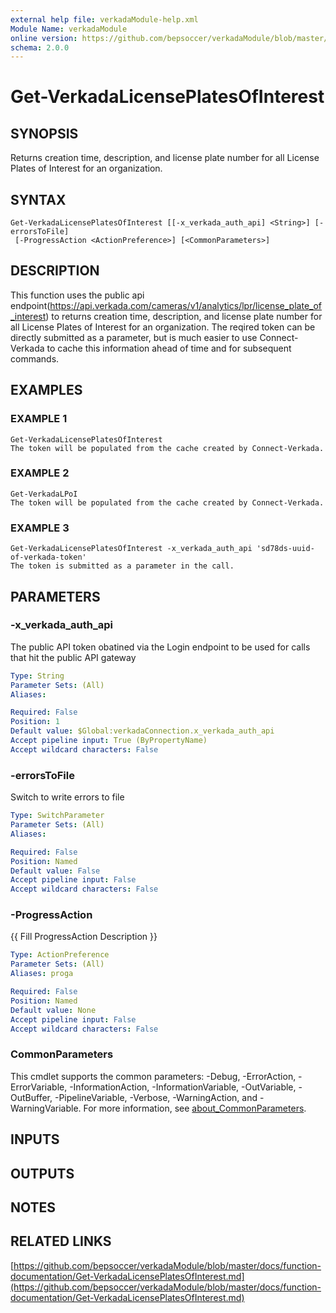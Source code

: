 ```yaml
---
external help file: verkadaModule-help.xml
Module Name: verkadaModule
online version: https://github.com/bepsoccer/verkadaModule/blob/master/docs/function-documentation/Get-VerkadaLicensePlatesOfInterest.md
schema: 2.0.0
---
```


# Get-VerkadaLicensePlatesOfInterest

## SYNOPSIS
Returns creation time, description, and license plate number for all License Plates of Interest for an organization.

## SYNTAX

```
Get-VerkadaLicensePlatesOfInterest [[-x_verkada_auth_api] <String>] [-errorsToFile]
 [-ProgressAction <ActionPreference>] [<CommonParameters>]
```

## DESCRIPTION
This function uses the public api endpoint(https://api.verkada.com/cameras/v1/analytics/lpr/license_plate_of_interest) to returns creation time, description, and license plate number for all License Plates of Interest for an organization.
The reqired token can be directly submitted as a parameter, but is much easier to use Connect-Verkada to cache this information ahead of time and for subsequent commands.

## EXAMPLES

### EXAMPLE 1
```
Get-VerkadaLicensePlatesOfInterest
The token will be populated from the cache created by Connect-Verkada.
```

### EXAMPLE 2
```
Get-VerkadaLPoI
The token will be populated from the cache created by Connect-Verkada.
```

### EXAMPLE 3
```
Get-VerkadaLicensePlatesOfInterest -x_verkada_auth_api 'sd78ds-uuid-of-verkada-token'
The token is submitted as a parameter in the call.
```

## PARAMETERS

### -x_verkada_auth_api
The public API token obatined via the Login endpoint to be used for calls that hit the public API gateway

```yaml
Type: String
Parameter Sets: (All)
Aliases:

Required: False
Position: 1
Default value: $Global:verkadaConnection.x_verkada_auth_api
Accept pipeline input: True (ByPropertyName)
Accept wildcard characters: False
```

### -errorsToFile
Switch to write errors to file

```yaml
Type: SwitchParameter
Parameter Sets: (All)
Aliases:

Required: False
Position: Named
Default value: False
Accept pipeline input: False
Accept wildcard characters: False
```

### -ProgressAction
{{ Fill ProgressAction Description }}

```yaml
Type: ActionPreference
Parameter Sets: (All)
Aliases: proga

Required: False
Position: Named
Default value: None
Accept pipeline input: False
Accept wildcard characters: False
```

### CommonParameters
This cmdlet supports the common parameters: -Debug, -ErrorAction, -ErrorVariable, -InformationAction, -InformationVariable, -OutVariable, -OutBuffer, -PipelineVariable, -Verbose, -WarningAction, and -WarningVariable. For more information, see [about_CommonParameters](http://go.microsoft.com/fwlink/?LinkID=113216).

## INPUTS

## OUTPUTS

## NOTES

## RELATED LINKS

[https://github.com/bepsoccer/verkadaModule/blob/master/docs/function-documentation/Get-VerkadaLicensePlatesOfInterest.md](https://github.com/bepsoccer/verkadaModule/blob/master/docs/function-documentation/Get-VerkadaLicensePlatesOfInterest.md)

